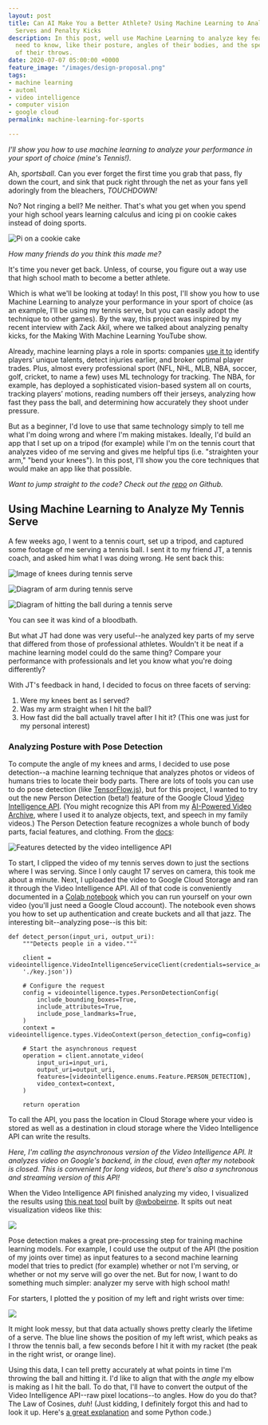 ```yaml
---
layout: post
title: Can AI Make You a Better Athlete? Using Machine Learning to Analyze Tennis
  Serves and Penalty Kicks
description: In this post, well use Machine Learning to analyze key features athletes
  need to know, like their posture, angles of their bodies, and the speed or power
  of their throws.
date: 2020-07-07 05:00:00 +0000
feature_image: "/images/design-proposal.png"
tags:
- machine learning
- automl
- video intelligence
- computer vision
- google cloud
permalink: machine-learning-for-sports

---
```

_I'll show you how to use machine learning to analyze your performance in your sport of choice (mine's Tennis!)._

<!--more-->

Ah, _sportsball_. Can you ever forget the first time you grab that pass, fly down the court, and sink that puck right through the net as your fans yell adoringly from the bleachers, _TOUCHDOWN!_

No? Not ringing a bell? Me neither. That's what you get when you spend your high school years learning calculus and icing pi on cookie cakes instead of doing sports.

![Pi on a cookie cake](/images/pi_cookie.jpg "Pi on a cookie cake")

_How many friends do you think this made me?_

It's time you never get back. Unless, of course, you figure out a way use that high school math to become a better athlete.

Which is what we'll be looking at today! In this post, I'll show you how to use Machine Learning to analyze your performance in your sport of choice (as an example, I'll be using my tennis serve, but you can easily adopt the technique to other games). By the way, this project was inspired by my recent interview with Zack Akil, where we talked about analyzing penalty kicks, for the Making With Machine Learning YouTube show.

Already, machine learning plays a role in sports: companies [use it to](https://www.nytimes.com/2020/04/08/technology/ai-sports-athletes-machine-learning.html) identify players’ unique talents, detect injuries earlier, and broker optimal player trades. Plus, almost every professional sport (NFL, NHL, MLB, NBA, soccer, golf, cricket, to name a few) uses ML technology for tracking. The NBA, for example, has deployed a sophisticated vision-based system all on courts, tracking players’ motions, reading numbers off their jerseys, analyzing how fast they pass the ball, and determining how accurately they shoot under pressure.

But as a beginner, I'd love to use that same technology simply to tell me what I'm doing wrong and where I'm making mistakes. Ideally, I'd build an app that I set up on a tripod (for example) while I'm on the tennis court that analyzes video of me serving and gives me helpful tips (i.e. "straighten your arm," "bend your knees"). In this post, I'll show you the core techniques that would make an app like that possible.

_Want to jump straight to the code? Check out the_ [_repo_](https://github.com/google/making_with_ml/tree/master/sports_ai "repo") _on Github._

## Using Machine Learning to Analyze My Tennis Serve

A few weeks ago, I went to a tennis court, set up a tripod, and captured some footage of me serving a tennis ball. I sent it to my friend JT, a tennis coach, and asked him what I was doing wrong. He sent back this:

![Image of knees during tennis serve](/images/step-1-knee-bend-1.png "Image of knees during tennis serve")

![Diagram of arm during tennis serve](/images/step-2-trophy-pose-1.png "Diagram of arm during tennis serve")

![](/images/step-3-contact-point-1.png "Diagram of hitting the ball during a tennis serve")

You can see it was kind of a bloodbath.

But what JT had done was very useful--he analyzed key parts of my serve that differed from those of professional athletes. Wouldn't it be neat if a machine learning model could do the same thing? Compare your performance with professionals and let you know what you're doing differently?

With JT's feedback in hand, I decided to focus on three facets of serving:

1. Were my knees bent as I served?
2. Was my arm straight when I hit the ball?
3. How fast did the ball actually travel after I hit it? (This one was just for my personal interest)

### Analyzing Posture with Pose Detection

To compute the angle of my knees and arms, I decided to use pose detection--a machine learning technique that analyzes photos or videos of humans tries to locate their body parts. There are lots of tools you can use to do pose detection (like [TensorFlow.js](https://www.tensorflow.org/lite/models/pose_estimation/overview)), but for this project, I wanted to try out the new Person Detection (beta!) feature of the Google Cloud [Video Intelligence API](https://cloud.google.com/video-intelligence/docs). (You might recognize this API from my [AI-Powered Video Archive](https://daleonai.com/building-an-ai-powered-searchable-video-archive), where I used it to analyze objects, text, and speech in my family videos.) The Person Detection feature recognizes a whole bunch of body parts, facial features, and clothing. From the [docs](https://cloud.google.com/video-intelligence/docs/feature-person-detection):

![](/images/screen-shot-2020-07-14-at-3-45-56-pm.png "Features detected by the video intelligence API")

To start, I clipped the video of my tennis serves down to just the sections where I was serving. Since I only caught 17 serves on camera, this took me about a minute. Next, I uploaded the video to Google Cloud Storage and ran it through the Video Intelligence API. All of that code is conveniently documented in a [Colab notebook](https://github.com/google/making_with_ml/blob/master/sports_ai/Sports_AI_Analysis.ipynb) which you can run yourself on your own video (you'll just need a Google Cloud account). The notebook even shows you how to set up authentication and create buckets and all that jazz. The interesting bit--analyzing pose--is this bit:

    def detect_person(input_uri, output_uri):
        """Detects people in a video."""
    
        client = videointelligence.VideoIntelligenceServiceClient(credentials=service_account.Credentials.from_service_account_file(
        './key.json'))
    
        # Configure the request
        config = videointelligence.types.PersonDetectionConfig(
            include_bounding_boxes=True,
            include_attributes=True,
            include_pose_landmarks=True,
        )
        context = videointelligence.types.VideoContext(person_detection_config=config)
    
        # Start the asynchronous request
        operation = client.annotate_video(
            input_uri=input_uri,
            output_uri=output_uri,
            features=[videointelligence.enums.Feature.PERSON_DETECTION],
            video_context=context,
        )
    
        return operation

To call the API, you pass the location in Cloud Storage where your video is stored as well as a destination in cloud storage where the Video Intelligence API can write the results.  

_Here, I'm calling the asynchronous version of the Video Intelligence API. It analyzes video on Google's backend, in the cloud, even after my notebook is closed. This is convenient for long videos, but there's also a synchronous and streaming version of this API!_

When the Video Intelligence API finished analyzing my video, I visualized the results using [this neat tool](https://github.com/wbobeirne/video-intelligence-player) built by [@wbobeirne](https://github.com/wbobeirne). It spits out neat visualization videos like this:

![](/images/tennis_gif.gif)

Pose detection makes a great pre-processing step for training machine learning models. For example, I could use the output of the API (the position of my joints over time) as input features to a second machine learning model that tries to predict (for example) whether or not I'm serving, or whether or not my serve will go over the net. But for now, I want to do something much simpler: analyzer my serve with high school math!

For starters, I plotted the y position of my left and right wrists over time:

![](/images/wrist_pos-1.png)

It might look messy, but that data actually shows pretty clearly the lifetime of a serve. The blue line shows the position of my left wrist, which peaks as I throw the tennis ball, a few seconds before I hit it with my racket (the peak in the right wrist, or orange line).

Using this data, I can tell pretty accurately at what points in time I'm throwing the ball and hitting it. I'd like to align that with the _angle_ my elbow is making as I hit the ball. To do that, I'll have to convert the output of the Video Intelligence API--raw pixel locations--to angles. How do you do that? The Law of Cosines, _duh_! (Just kidding, I definitely forgot this and had to look it up. Here's [a great explanation](https://medium.com/@manivannan_data/find-the-angle-between-three-points-from-2d-using-python-348c513e2cd) and some Python code.)